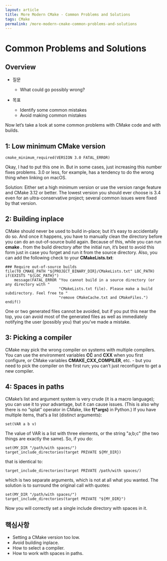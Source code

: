 ```yaml
---
layout: article
title: More Modern CMake - Common Problems and Solutions  
tags: CMake
permalink: /more-modern-cmake-common-problems-and-solutions
---
```


# Common Problems and Solutions

## Overview

* 질문
  * What could go possibly wrong?

* 목표
  * Identify some common mistakes
  * Avoid making common mistakes

Now let’s take a look at some common problems with CMake code and with builds.

## 1: Low minimum CMake version

```
cmake_minimum_required(VERSION 3.0 FATAL_ERROR)
```

Okay, I had to put this one in. But in some cases, just increasing this number fixes problems. 3.0 or less, for example, has a tendency to do the wrong thing when linking on macOS.

Solution: Either set a high minimum version or use the version range feature and CMake 3.12 or better. The lowest version you should ever choose is 3.4 even for an ultra-conservative project; several common issues were fixed by that version.

## 2: Building inplace

CMake should never be used to build in-place; but it’s easy to accidentally do so. And once it happens, you have to manually clean the directory before you can do an out-of-source build again. Because of this, while you can run **cmake .** from the build directory after the initial run, it’s best to avoid this form just in case you forget and run it from the source directory. Also, you can add the following check to your **CMakeLists.txt**:

```
### Require out-of-source builds
file(TO_CMAKE_PATH "${PROJECT_BINARY_DIR}/CMakeLists.txt" LOC_PATH)
if(EXISTS "${LOC_PATH}")
    message(FATAL_ERROR "You cannot build in a source directory (or any directory with "
                        "CMakeLists.txt file). Please make a build subdirectory. Feel free to "
                        "remove CMakeCache.txt and CMakeFiles.")
endif()
```
One or two generated files cannot be avoided, but if you put this near the top, you can avoid most of the generated files as well as immediately notifying the user (possibly you) that you’ve made a mistake.

## 3: Picking a compiler

CMake may pick the wrong compiler on systems with multiple compilers. You can use the environment variables **CC** and **CXX** when you first configure, or CMake variables **CMAKE_CXX_COMPILER**, etc. - but you need to pick the compiler on the first run; you can’t just reconfigure to get a new compiler.

## 4: Spaces in paths

CMake’s list and argument system is very crude (it is a macro language); you can use it to your advantage, but it can cause issues. (This is also why there is no “splat” operator in CMake, like **f(\*args)** in Python.) If you have multiple items, that’s a list (distinct arguments):
```
set(VAR a b v)
```
The value of VAR is a list with three elements, or the string "a;b;c" (the two things are exactly the same). So, if you do:
```
set(MY_DIR "/path/with spaces/")
target_include_directories(target PRIVATE ${MY_DIR})
```
that is identical to:
```
target_include_directories(target PRIVATE /path/with spaces/)
```
which is two separate arguments, which is not at all what you wanted. The solution is to surround the original call with quotes:
```
set(MY_DIR "/path/with spaces/")
target_include_directories(target PRIVATE "${MY_DIR}")
```
Now you will correctly set a single include directory with spaces in it.

## 핵심사항

* Setting a CMake version too low.
* Avoid building inplace.
* How to select a compiler.
* How to work with spaces in paths.